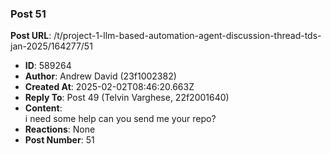 ### Post 51
**Post URL**: /t/project-1-llm-based-automation-agent-discussion-thread-tds-jan-2025/164277/51
- **ID**: 589264
- **Author**: Andrew David (23f1002382)
- **Created At**: 2025-02-02T08:46:20.663Z
- **Reply To**: Post 49 (Telvin Varghese, 22f2001640)
- **Content**:  
  i need some help can you send me your repo?
- **Reactions**: None
- **Post Number**: 51

